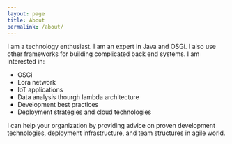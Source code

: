 ```yaml
---
layout: page
title: About
permalink: /about/
---
```


I am a technology enthusiast. I am an expert in Java and OSGi. I also use other frameworks for building complicated back end systems. I am interested in:

* OSGi
* Lora network
* IoT applications
* Data analysis thourgh lambda architecture
* Development best practices
* Deployment strategies and cloud technologies

I can help your organization by providing advice on proven development technologies, deployment infrastructure, and team structures in agile world.
